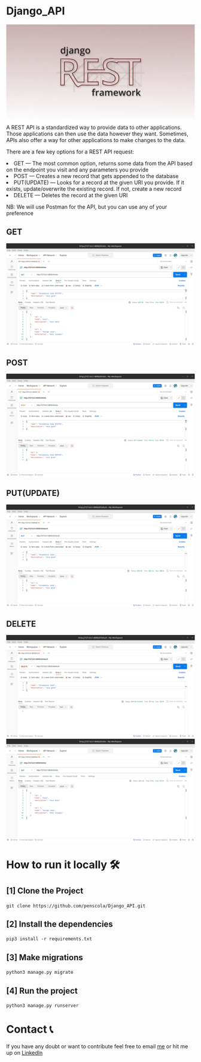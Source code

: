 # Django_API

![img.png](img/img.png)
<p>A REST API is a standardized way to provide data to other
applications. Those applications can then use the data 
however they want. Sometimes, APIs also offer a way for 
other applications to make changes to the data.</p>

There are a few key options for a REST API request:
<li>
GET — The most common option, returns some data from the API based on the 
endpoint you visit and any parameters you provide</li>
<li>POST — Creates a new record that gets appended to the database</li>
<li>PUT(UPDATE) — Looks for a record at the given URI you provide. If it exists, 
update/overwrite the existing record. If not, create a new record</li>
<li>DELETE — Deletes the record at the given URI</li>

NB: We will use Postman for the API, but you can use any of your preference
## GET
![IMG](img/img_1.png)

## POST
![IMG](img/img_2.png)

## PUT(UPDATE)
![IMG](img/img_3.png)

## DELETE
![IMG](img/img_4.png)
![IMG](img/img_5.png)

# How to run it locally 🛠️
## [1] Clone the Project
```git clone https://github.com/penscola/Django_API.git```

## [2] Install the dependencies
```pip3 install -r requirements.txt```

## [3] Make migrations
```python3 manage.py migrate```

## [4] Run the project
```python3 manage.py runserver```

# Contact 📞
If you have any doubt or want to contribute feel free to email 
[me](penscolashackletonfelix@gmail.com) or hit me up on 
[LinkedIn](https://www.linkedin.com/in/felix-kiprotich-a2ba1a1a4/)
